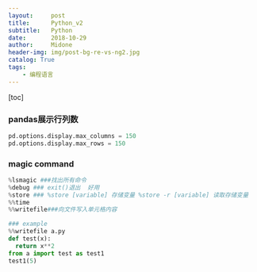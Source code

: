 ```yaml
---
layout:     post
title:      Python_v2
subtitle:   Python
date:       2018-10-29
author:     Midone
header-img: img/post-bg-re-vs-ng2.jpg
catalog: True
tags:
    - 编程语言
---
```


[toc]

### pandas展示行列数

```python
pd.options.display.max_columns = 150
pd.options.display.max_rows = 150
```

### magic command

```python
%lsmagic ###找出所有命令
%debug ### exit()退出  好用
%store ### %store [variable] 存储变量 %store -r [variable] 读取存储变量
%%time
%%writefile###向文件写入单元格内容

### example
%%writefile a.py
def test(x):
  return x**2
from a import test as test1
test1(5)
```